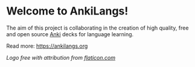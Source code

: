 # Welcome to AnkiLangs!

The aim of this project is collaborating in the creation of high quality, free
and open source [Anki](https://apps.ankiweb.net/) decks for language learning.

Read more: https://ankilangs.org

_Logo free with attribution from [flaticon.com](https://www.flaticon.com/free-icon/languages_3898082)_
